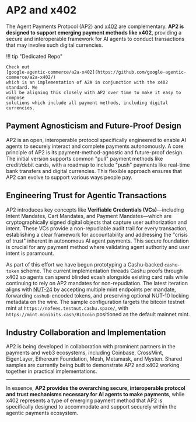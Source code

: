 # AP2 and x402

The Agent Payments Protocol (AP2) and [x402](https://www.x402.org/) are
complementary. **AP2 is designed to support emerging payment methods like
x402**, providing a secure and interoperable framework for AI agents to conduct
transactions that may involve such digital currencies.

<!-- prettier-ignore-start -->
!!! tip "Dedicated Repo"

    Check out
    [google-agentic-commerce/a2a-x402](https://github.com/google-agentic-commerce/a2a-x402/)
    which is an implementation of A2A in conjunction with the x402 standard. We
    will be aligning this closely with AP2 over time to make it easy to compose
    solutions which include all payment methods, including digital currencies.
<!-- prettier-ignore-end -->

## Payment Agnosticism and Future-Proof Design

AP2 is an open, interoperable protocol specifically engineered to enable AI
agents to securely interact and complete payments autonomously. A core principle
of AP2 is its payment-method-agnostic and future-proof design. The initial
version supports common "pull" payment methods like credit/debit cards, with a
roadmap to include "push" payments like real-time bank transfers and digital
currencies. This flexible approach ensures that AP2 can evolve to support
various ways people pay.

## Engineering Trust for Agentic Transactions

AP2 introduces key concepts like **Verifiable Credentials (VCs)**—including
Intent Mandates, Cart Mandates, and Payment Mandates—which are cryptographically
signed digital objects that capture user authorization and intent. These VCs
provide a non-repudiable audit trail for every transaction, establishing a clear
framework for accountability and addressing the "crisis of trust" inherent in
autonomous AI agent payments. This secure foundation is crucial for any payment
method where validating agent authority and user intent is paramount.

As part of this effort we have begun prototyping a Cashu-backed `cashu-token`
scheme. The current implementation threads Cashu proofs through x402 so agents
can spend blinded ecash alongside existing card rails while continuing to rely
on AP2 mandates for non-repudiation. The latest iteration aligns with
[NUT-24](https://github.com/cashubtc/nuts/blob/main/24.md) by accepting
multiple mint endpoints per mandate, forwarding `cashuB`-encoded tokens, and
preserving optional NUT-10 locking metadata on the wire. The sample
configuration targets the bitcoin testnet mint at
`https://nofees.testnut.cashu.space/`, with
`https://mint.minibits.cash/Bitcoin` positioned as the default mainnet mint.

## Industry Collaboration and Implementation

AP2 is being developed in collaboration with prominent partners in the payments
and web3 ecosystems, including Coinbase, CrossMint, EigenLayer, Ethereum
Foundation, Mesh, Metamask, and Mysten. Shared samples are currently being built
to demonstrate AP2 and x402 working together in practical implementations.

---

In essence, **AP2 provides the overarching secure, interoperable protocol and
trust mechanisms necessary for AI agents to make payments**, while x402
represents a type of emerging payment method that AP2 is specifically designed
to accommodate and support securely within the agentic payments ecosystem.
